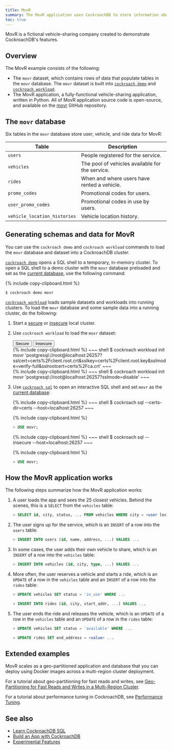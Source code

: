```yaml
---
title: MovR
summary: The MovR application uses CockroachDB to store information about vehicles, users, and rides.
toc: true
---
```


MovR is a fictional vehicle-sharing company created to demonstrate CockroachDB's features.

## Overview

The MovR example consists of the following:

- The `movr` dataset, which contains rows of data that populate tables in the `movr` database. The `movr` dataset is built into [`cockroach demo`](cockroach-demo.html) and [`cockroach workload`](cockroach-workload.html).
- The MovR application, a fully-functional vehicle-sharing application, written in Python. All of MovR application source code is open-source, and available on the [movr](https://github.com/cockroachdb/movr) GitHub repository.

## The `movr` database

Six tables in the `movr` database store user, vehicle, and ride data for MovR:

Table   |         Description          
--------|----------------------------
`users` | People registered for the service.       
`vehicles` | The pool of vehicles available for the service.
`rides` | When and where users have rented a vehicle.       
`promo_codes` | Promotional codes for users.
`user_promo_codes` | Promotional codes in use by users.      
`vehicle_location_histories` | Vehicle location history.

<!-- <img src="{{ 'images/v19.2/geo-partitioning-schema.png' | relative_url }}" alt="Geo-partitioning schema" style="max-width:100%" /> -->

## Generating schemas and data for MovR

You can use the `cockroach demo` and `cockroach workload` commands to load the `movr` database and dataset into a CockroachDB cluster.

[`cockroach demo`](cockroach-demo.html) opens a SQL shell to a temporary, in-memory cluster. To open a SQL shell to a demo cluster with the `movr` database preloaded and set as the [current database](sql-name-resolution.html#current-database), use the following command:

{% include copy-clipboard.html %}
~~~ shell
$ cockroach demo movr
~~~

[`cockroach workload`](cockroach-workload.html) loads sample datasets and workloads into running clusters. To load the `movr` database and some sample data into a running cluster, do the following:

  1. Start a [secure](secure-a-cluster.html) or [insecure](start-a-local-cluster.html) local cluster.
  1. Use `cockroach workload` to load the `movr` dataset:

      <div class="filters filters-big clearfix">
        <button class="filter-button" data-scope="secure">Secure</button>
        <button class="filter-button" data-scope="insecure">Insecure</button>
      </div>

      <section class="filter-content" markdown="1" data-scope="secure">
      {% include copy-clipboard.html %}
      ~~~ shell
      $ cockroach workload init movr 'postgresql://root@localhost:26257?sslcert=certs%2Fclient.root.crt&sslkey=certs%2Fclient.root.key&sslmode=verify-full&sslrootcert=certs%2Fca.crt'
      ~~~
      </section>

      <section class="filter-content" markdown="1" data-scope="insecure">
      {% include copy-clipboard.html %}
      ~~~ shell
      $ cockroach workload init movr 'postgresql://root@localhost:26257?sslmode=disable'
      ~~~
      </section>
  1. Use [`cockroach sql`](use-the-built-in-sql-client.html) to open an interactive SQL shell and set `movr` as the  [current database](sql-name-resolution.html#current-database):

      <section class="filter-content" markdown="1" data-scope="secure">
      {% include copy-clipboard.html %}
      ~~~ shell
      $ cockroach sql --certs-dir=certs --host=localhost:26257
      ~~~

      {% include copy-clipboard.html %}
      ~~~ sql
      > USE movr;
      ~~~
      </section>

      <section class="filter-content" markdown="1" data-scope="insecure">
      {% include copy-clipboard.html %}
      ~~~ shell
      $ cockroach sql --insecure --host=localhost:26257
      ~~~

      {% include copy-clipboard.html %}
      ~~~ sql
      > USE movr;
      ~~~        
      </section>

## How the MovR application works

The following steps summarize how the MovR application works:

1. A user loads the app and sees the 25 closest vehicles. Behind the scenes, this is a `SELECT` from the `vehicles` table:

    ~~~ sql
    > SELECT id, city, status, ... FROM vehicles WHERE city = <user location>
    ~~~

2. The user signs up for the service, which is an `INSERT` of a row into the `users` table:

    ~~~ sql
    > INSERT INTO users (id, name, address, ...) VALUES ...
    ~~~

3. In some cases, the user adds their own vehicle to share, which is an `INSERT` of a row into the `vehicles` table:

    ~~~ sql
    > INSERT INTO vehicles (id, city, type, ...) VALUES ...
    ~~~

4. More often, the user reserves a vehicle and starts a ride, which is an `UPDATE` of a row in the `vehicles` table and an `INSERT` of a row into the `rides` table:

    ~~~ sql
    > UPDATE vehicles SET status = 'in_use' WHERE ...
    ~~~

    ~~~ sql
    > INSERT INTO rides (id, city, start_addr, ...) VALUES ...
    ~~~

5. The user ends the ride and releases the vehicle, which is an `UPDATE` of a row in the `vehicles` table and an `UPDATE` of a row in the `rides` table:

    ~~~ sql
    > UPDATE vehicles SET status = 'available' WHERE ...
    ~~~

    ~~~ sql
    > UPDATE rides SET end_address = <value> ...
    ~~~

## Extended examples

MovR scales as a geo-partitioned application and database that you can deploy using Docker images across a multi-region cluster deployment.

For a tutorial about geo-partitioning for fast reads and writes, see [Geo-Partitioning for Fast Reads and Writes in a Multi-Region Cluster](demo-geo-partitioning.html).

For a tutorial about performance tuning in CockroachDB, see [Performance Tuning](performance-tuning.html).

## See also

- [Learn CockroachDB SQL](learn-cockroachdb-sql.html)
- [Build an App with CockroachDB](build-an-app-with-cockroachdb.html)
- [Experimental Features](experimental-features.html)

